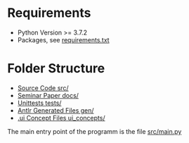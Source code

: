 # Requirements
- Python Version >= 3.7.2
- Packages, see [requirements.txt](requirements.txt)

# Folder Structure
- [Source Code src/](src/)
- [Seminar Paper docs/](docs/)
- [Unittests tests/](tests/)
- [Antlr Generated Files gen/](gen/)
- [.ui Concept Files ui_concepts/](ui_concepts/)

The main entry point of the programm is the file [src/main.py](src/main.py)
